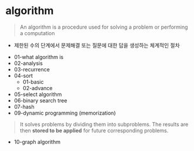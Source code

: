 # algorithm

> An algorithm is a procedure used for solving a problem or performing a computation
- 제한된 수의 단계에서 문제해결 또는 질문에 대한 답을 생성하는 체계적인 절차

* 01-what algorithm is
* 02-analysis
* 03-recurrence
* 04-sort 
  - 01-basic
  - 02-advance
* 05-select algorithm 
* 06-binary search tree
* 07-hash
* 09-dynamic programming (memorization)
> It solves problems by dividing them into subproblems. The results are then **stored to be applied** for future corresponding problems.

* 10-graph algorithm